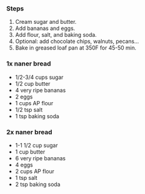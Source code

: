 ### Steps

1) Cream sugar and butter.
2) Add bananas and eggs.
3) Add flour, salt, and baking soda.
4) Optional: add chocolate chips, walnuts, pecans... 
5) Bake in greased loaf pan at 350F for 45-50 min.


### 1x naner bread

- 1/2-3/4 cups sugar
- 1/2 cup butter
- 4 very ripe bananas
- 2 eggs
- 1 cups AP flour
- 1/2 tsp salt
- 1 tsp baking soda

### 2x naner bread

- 1-1 1/2 cup sugar
- 1 cup butter
- 6 very ripe bananas
- 4 eggs
- 2 cups AP flour
- 1 tsp salt
- 2 tsp baking soda